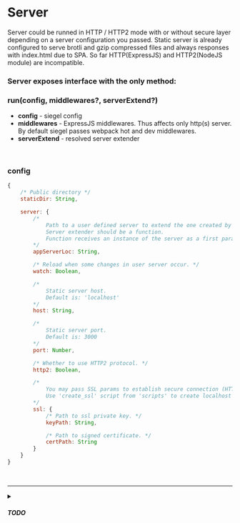 # Server
Server could be runned in HTTP / HTTP2 mode with or without secure layer depending on a server configuration you passed.
Static server is already configured to serve brotli and gzip compressed files and always responses with index.html due to SPA.
So far HTTP(ExpressJS) and HTTP2(NodeJS module) are incompatible.

### Server exposes interface with the only method:
### run(config, middlewares?, serverExtend?)
<ul>
    <li><b>config</b> - siegel config</li>
    <li><b>middlewares</b> - ExpressJS middlewares. Thus affects only http(s) server. By default siegel passes webpack hot and dev middlewares.</li>
    <li><b>serverExtend</b> - resolved server extender</li>
</ul>
<br />

<h3>config</h3>

```js
{   
    /* Public directory */
    staticDir: String,

    server: {
        /*
            Path to a user defined server to extend the one created by siegel.
            Server extender should be a function.
            Function receives an instance of the server as a first paramenter and dependencies used to create this server as a second.
        */
        appServerLoc: String,

        /* Reload when some changes in user server occur. */
        watch: Boolean,

        /*
            Static server host.
            Default is: 'localhost'
        */
        host: String,

        /*
            Static server port.
            Default is: 3000
        */
        port: Number,

        /* Whether to use HTTP2 protocol. */
        http2: Boolean,

        /*
            You may pass SSL params to establish secure connection (HTTPS HTTP2S).
            Use 'create_ssl' script from 'scripts' to create localhost certificate.
        */
        ssl: {
            /* Path to ssl private key. */
            keyPath: String,

            /* Path to signed certificate. */
            certPath: String
        }
    }
}
```

<br /><hr />
<details>
    <summary><h5>TODO</h5></summary>
    <ul>
        <li>Compatible HTTP1 and HTTP2 static server</li>
        <li>Implement webSocket abstraction</li>
        <li>SEO for crawlers (pages prebuild or build on the fly)</li>
        <li>Isomorphic API</li>
    </ul>
</details>